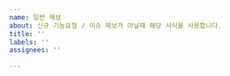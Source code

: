 ```yaml
---
name: 일반 제보
about: 신규 기능요청 / 이슈 제보가 아닐때 해당 서식을 사용합니다.
title: ''
labels: ''
assignees: ''

---
```



